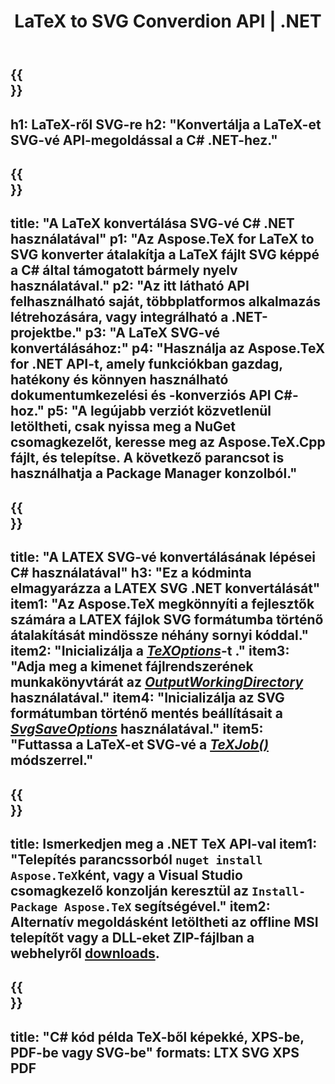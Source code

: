 ﻿---
translation: true
template: /_templates/_conversion-child-net.md
title: LaTeX to SVG Converdion API | .NET
description: LaTeX-SVG konvertálási funkció. Integrálja ezt a helyszíni .NET-könyvtárat a projektjébe, vagy használjon többplatformos alkalmazásokat a LaTeX SVG-vé alakításához.
keywords: latex svg api hálózatba, latex2svg integráció c#
url: /net/conversion/latex-to-svg/
family: tex
platformtag: net
feature: conversion
informat: LATEX
outformat: SVG
otherformats: BMP PNG JPEG TIFF PDF XPS
---

{{<section banner>}}
---
h1: LaTeX-ről SVG-re
h2: "Konvertálja a LaTeX-et SVG-vé API-megoldással a C# .NET-hez."
---

{{<section overview>}}
---
title: "A LaTeX konvertálása SVG-vé C# .NET használatával"
p1: "Az Aspose.TeX for LaTeX to SVG konverter átalakítja a LaTeX fájlt SVG képpé a C# által támogatott bármely nyelv használatával."
p2: "Az itt látható API felhasználható saját, többplatformos alkalmazás létrehozására, vagy integrálható a .NET-projektbe."
p3: "A LaTeX SVG-vé konvertálásához:"
p4: "Használja az Aspose.TeX for .NET API-t, amely funkciókban gazdag, hatékony és könnyen használható dokumentumkezelési és -konverziós API C#-hoz."
p5: "A legújabb verziót közvetlenül letöltheti, csak nyissa meg a NuGet csomagkezelőt, keresse meg az Aspose.TeX.Cpp fájlt, és telepítse. A következő parancsot is használhatja a Package Manager konzolból."
---

{{<section feature1>}}
---
title: "A LATEX SVG-vé konvertálásának lépései C# használatával"
h3: "Ez a kódminta elmagyarázza a LATEX SVG .NET konvertálását"
item1: "Az Aspose.TeX megkönnyíti a fejlesztők számára a LATEX fájlok SVG formátumba történő átalakítását mindössze néhány sornyi kóddal."
item2: "Inicializálja a [*TeXOptions*](https://reference.aspose.com/tex/net/aspose.tex/texoptions/)-t ."
item3: "Adja meg a kimenet fájlrendszerének munkakönyvtárát az [*OutputWorkingDirectory*](https://reference.aspose.com/tex/net/aspose.tex/texoptions/outputworkingdirectory/) használatával."
item4: "Inicializálja az SVG formátumban történő mentés beállításait a [*SvgSaveOptions*](https://reference.aspose.com/tex/net/aspose.tex.presentation.image/svgsaveoptions/) használatával."
item5: "Futtassa a LaTeX-et SVG-vé a [*TeXJob()*](https://reference.aspose.com/tex/net/aspose.tex/texjob/) módszerrel."
---

{{<section feature2>}}
---
title: Ismerkedjen meg a .NET TeX API-val
item1: "Telepítés parancssorból ```nuget install Aspose.TeX```ként, vagy a Visual Studio csomagkezelő konzolján keresztül az ```Install-Package Aspose.TeX``` segítségével."
item2: Alternatív megoldásként letöltheti az offline MSI telepítőt vagy a DLL-eket ZIP-fájlban a  webhelyről  [downloads](https://downloads.aspose.com/tex/net).
---

{{<section widget>}}
---
title: "C# kód példa TeX-ből képekké, XPS-be, PDF-be vagy SVG-be"
formats: LTX SVG XPS PDF
---